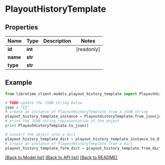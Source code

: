 # PlayoutHistoryTemplate


## Properties

Name | Type | Description | Notes
------------ | ------------- | ------------- | -------------
**id** | **int** |  | [readonly] 
**name** | **str** |  | 
**type** | **str** |  | 

## Example

```python
from libretime_client.models.playout_history_template import PlayoutHistoryTemplate

# TODO update the JSON string below
json = "{}"
# create an instance of PlayoutHistoryTemplate from a JSON string
playout_history_template_instance = PlayoutHistoryTemplate.from_json(json)
# print the JSON string representation of the object
print PlayoutHistoryTemplate.to_json()

# convert the object into a dict
playout_history_template_dict = playout_history_template_instance.to_dict()
# create an instance of PlayoutHistoryTemplate from a dict
playout_history_template_form_dict = playout_history_template.from_dict(playout_history_template_dict)
```
[[Back to Model list]](../README.md#documentation-for-models) [[Back to API list]](../README.md#documentation-for-api-endpoints) [[Back to README]](../README.md)


